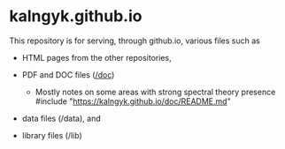 # kalngyk.github.io

This repository is for serving, through github.io, various files such as

- HTML pages from the other repositories, 

- PDF and DOC files ([/doc](https://github.com/kalngyk/kalngyk.github.io/tree/main/doc))
     - Mostly notes on some areas with strong spectral theory presence
#include "https://kalngyk.github.io/doc/README.md"

- data files (/data), and

- library files (/lib)


